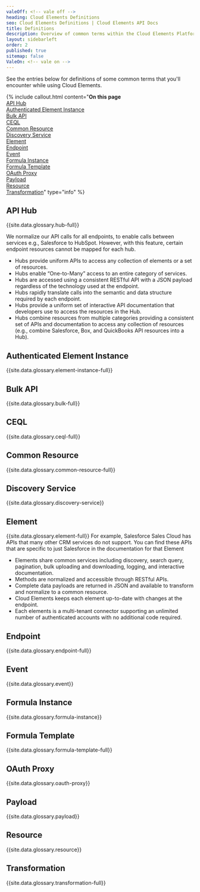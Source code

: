 ```yaml
---
valeOff: <!-- vale off -->
heading: Cloud Elements Definitions
seo: Cloud Elements Definitions | Cloud Elements API Docs
title: Definitions
description: Overview of common terms within the Cloud Elements Platform.
layout: sidebarleft
order: 2
published: true
sitemap: false
ValeOn: <!-- vale on -->
---
```


See the entries below for definitions of some common terms that you'll encounter while using Cloud Elements.

{% include callout.html content="<strong>On this page</strong></br><a href=#api-hub>API Hub</a></br><a href=#authenticated-element-instance>Authenticated Element Instance</a></br><a href=#bulk-api>Bulk API</a></br><a href=#ceql>CEQL</a></br><a href=#common-resource>Common Resource</a></br><a href=#discovery-service>Discovery Service</a></br><a href=#element>Element</a></br><a href=#endpoint>Endpoint</a></br><a href=#event>Event</a></br><a href=#formula-instance>Formula Instance</a></br><a href=#formula-template>Formula Template</a></br><a href=#oauth-proxy>OAuth Proxy</a></br><a href=#payload>Payload</a></br><a href=#resource>Resource</a></br><a href=#transformation>Transformation</a>" type="info" %}

## API Hub

{{site.data.glossary.hub-full}}

We normalize our API calls for all endpoints, to enable calls between services e.g., Salesforce to HubSpot. However, with this feature, certain endpoint resources cannot be mapped for each hub.

* Hubs provide uniform APIs to access any collection of elements or a set of resources.
* Hubs enable “One-to-Many” access to an entire category of services.
* Hubs are accessed using a consistent RESTful API with a JSON payload regardless of the technology used at the endpoint.
* Hubs rapidly translate calls into the semantic and data structure required by each endpoint.
* Hubs provide a uniform set of interactive API documentation that developers use to access the resources in the Hub.
* Hubs combine resources from multiple categories providing a consistent set of APIs and documentation to access any collection of resources (e.g., combine Salesforce, Box, and QuickBooks API resources into a Hub).

## Authenticated Element Instance

{{site.data.glossary.element-instance-full}}

## Bulk API

{{site.data.glossary.bulk-full}}

## CEQL

{{site.data.glossary.ceql-full}}

## Common Resource

{{site.data.glossary.common-resource-full}}

## Discovery Service

{{site.data.glossary.discovery-service}}

## Element

{{site.data.glossary.element-full}} For example, Salesforce Sales Cloud has APIs that many other CRM services do not support. You can find these APIs that are specific to just Salesforce in the documentation for that Element

* Elements share common services including discovery, search query, pagination, bulk uploading and downloading, logging, and interactive documentation.
* Methods are normalized and accessible through RESTful APIs.
* Complete data payloads are returned in JSON and available to transform and normalize to a common resource.
* Cloud Elements keeps each element up-to-date with changes at the endpoint.
* Each elements is a multi-tenant connector supporting an unlimited number of authenticated accounts with no additional code required.

## Endpoint

{{site.data.glossary.endpoint-full}}

## Event

{{site.data.glossary.event}}

## Formula Instance

{{site.data.glossary.formula-instance}}

## Formula Template

{{site.data.glossary.formula-template-full}}

## OAuth Proxy

{{site.data.glossary.oauth-proxy}}

## Payload

{{site.data.glossary.payload}}

## Resource

{{site.data.glossary.resource}}

## Transformation

{{site.data.glossary.transformation-full}}
